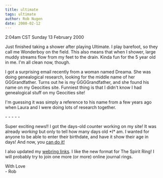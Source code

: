 ```yaml
---
title: ultimate
tags: ultimate
author: Rob Nugen
date: 2000-02-12
---
```


<title>Ultimate</title>
<p class=date>2:04am CST Sunday 13 February 2000</p>

<p>Just finished taking a shower after playing Ultimate.  I play
barefoot, so they call me Wonderboy on the field.  This also means
that when I shower, large muddy streams flow from my feet to the
drain.  Kinda fun for the 5 year old in me.  I'm all clean now,
though.

<p>I got a surprising email recently from a woman named Dreama.  She
was doing genealogical research, looking for the middle name of her
GGGrandfather.  Turns out he is my GGGGrandfather, and she found his
name on my Geocities site.  Funniest thing is that I didn't know I had
genealogical stuff on my Geocities site!

<p>I'm guessing it was simply a reference to his name from a few years
ago when Laura and I were doing lots of research together.

<p>- - - - -

<p>Super exciting news!!  I got the days-old counter working on my
site!  It was already <em>working</em> but only to tell how many days
old *I* am.  I wanted for anyone to be able to enter their birthdate,
and have it show their age in days!  And now, you <a
href="/cgi-local/days/day.cgi">can do it!</a>

<p>I also updated my <a href="/rings">webring links</a>.  I like the
new format for The Spirit Ring!  I will probably try to join one more
(or more) online journal rings.

<p>With Love
<br>- Rob

